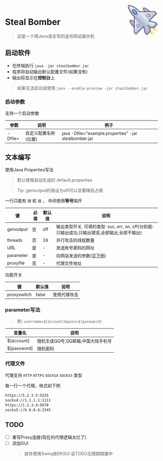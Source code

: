 <img src="logo.png" alt="logo" width="100" height="100" align="right" />

# Steal Bomber

> 这是一个用Java语言写的盗号网站轰炸机

## 启动软件

- 在终端执行 `java -jar stealbomber.jar`
- 程序将自动输出默认配置文件(如果没有)
- 输出将显示在**控制台**上

> 如果无法启动请使用 `java --enable-preview -jar stealbomber.jar`

### 启动参数

支持一个启动参数

| 参数 | 说明 | 例子 |
| --- | --- | --- |
| -Dfile= | 自定义配置名称(位置) | java -Dfile="example.properties" -jar stealbomber.jar |

## 文本编写

使用Java Properties写法

> 默认使用自动生成的 default.properties

> Tip: genoutput的值设为off可以显著降低占用

一行只能有 `键` 和 `值` ， 中间使用**等号**隔开

| 键 | 必填 | 默认值 | 说明 |
| --- | --- | --- | --- |
| genoutput | 否 | off | 输出类型开关, 可填的类型: suc, err, on, off(分别是: 只输出成功,只输出错误,全部输出,全部不输出) |
| threads | 否 | 16 | 并行攻击的线程数量 |
| URL | 是 | - | 发送账号密码的网址 |
| parameter | 是 | - | 向网站发送的参数([见下例](#parameter写法)) |
| proxyfile | 否 | - | 代理文件地址 |

功能开关

| 键 | 默认值 | 说明 |
| --- | --- | --- |
| proxyswitch | false | 使用代理攻击 |

### parameter写法

> 例: `username=$[account]&pass=$[password]`

| 变量名 | 说明 |
| --- | --- |
| $[account] | 随机生成QQ号,QQ邮箱,中国大陆手机号 |
| $[password] | 随机密码 |

### 代理文件

代理支持 `HTTP` `HTTPS` `SOCKS4` `SOCKS5` 类型

每一行一个代理，格式如下例

```
https://5.2.3.5:5235
socks4://1.1.1.1:1111
https://1.2.3.4:5678
socks5://6.6.6.6:2345
```

## TODO

- [ ] 重写Proxy连接(现在的代理逻辑太烂了)
- [ ] 添加GUI
  > 放弃使用Swing制作GUI 该TODO无限期搁置中
